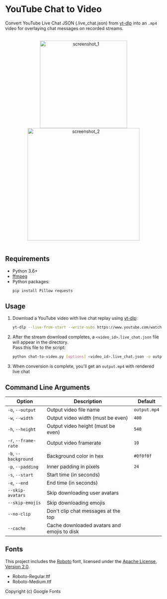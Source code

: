 # YouTube Chat to Video

Convert YouTube Live Chat JSON (.live_chat.json) from [yt-dlp](https://github.com/yt-dlp/yt-dlp) into an `.mp4` video for overlaying chat messages on recorded streams.

<br/>
<div align="center">
   <img alt="screenshot_1" src="https://github.com/koshkokoshka/yt-dlp-chat-to-video/assets/12164048/1267472b-9905-4b83-93f3-14b3a42e2a10" height="280">
   <img alt="screenshot_2" src="https://github.com/koshkokoshka/yt-dlp-chat-to-video/assets/12164048/e8ca4552-399c-4401-a1da-f9af8182cfde" height="360">
</div>
<br/>

## Requirements

- Python 3.6+
- [ffmpeg](https://ffmpeg.org/download.html)
- Python packages:
    ```bash
    pip install Pillow requests
    ```

## Usage

1. Download a YouTube video with live chat replay using [yt-dlp](https://github.com/yt-dlp/yt-dlp):
    ```bash
    yt-dlp --live-from-start --write-subs https://www.youtube.com/watch?v=CqnNp8kwE78
    ```

2. After the stream download completes, a `<video_id>.live_chat.json` file will appear in the directory.<br>
   Pass this file to the script:
    ```bash
    python chat-to-video.py [options] <video_id>.live_chat.json -o output.mp4
    ```

3. When conversion is complete, you'll get an `output.mp4` with rendered live chat

## Command Line Arguments

| Option               | Description                                 | Default      |
| -------------------- |---------------------------------------------|--------------|
| `-o`, `--output`     | Output video file name                      | `output.mp4` |
| `-w`, `--width`      | Output video width (must be even)           | `400`        |
| `-h`, `--height`     | Output video height (must be even)          | `540`        |
| `-r`, `--frame-rate` | Output video framerate                      | `10`         |
| `-b`, `--background` | Background color in hex                     | `#0f0f0f`    |
| `-p`, `--padding`    | Inner padding in pixels                     | `24`         |
| `-s`, `--start`      | Start time (in seconds)                     |              |
| `-e`, `--end`        | End time (in seconds)                       |              |
| `--skip-avatars`     | Skip downloading user avatars               |              |
| `--skip-emojis`      | Skip downloading emojis                     |              |
| `--no-clip`          | Don\'t clip chat messages at the top        |              |
| `--cache`            | Cache downloaded avatars and emojis to disk |              |


## Fonts

This project includes the [Roboto](https://fonts.google.com/specimen/Roboto) font, licensed under the [Apache License, Version 2.0](https://www.apache.org/licenses/LICENSE-2.0).

- Roboto-Regular.ttf
- Roboto-Medium.ttf

Copyright (c) Google Fonts
